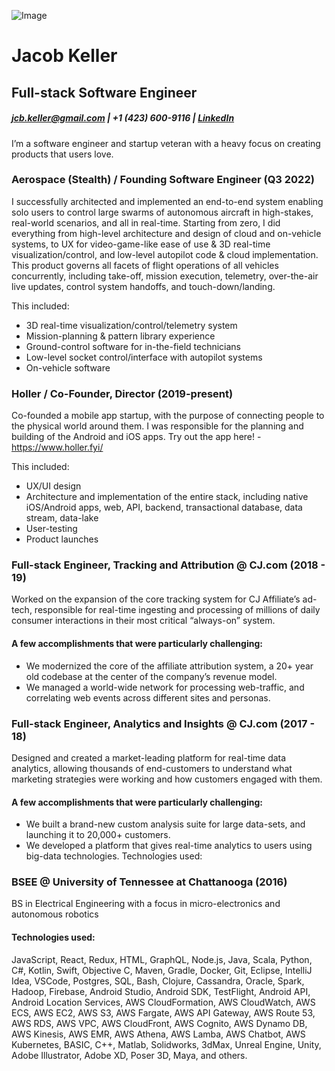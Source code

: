 ![Image](https://media-exp1.licdn.com/dms/image/C5603AQGxxfMWihnSlg/profile-displayphoto-shrink_100_100/0/1580842713131?e=1658966400&v=beta&t=_pOJ03c744M-HuaaL2laf1HvCzyAl18899cfkvkqJ9k)
# Jacob Keller
## Full-stack Software Engineer 
##### jcb.keller@gmail.com | +1 (423) 600-9116 | [LinkedIn](https://www.linkedin.com/in/jacob-keller-490b35128/)

I’m a software engineer and startup veteran with a heavy focus on creating products that users love.

### Aerospace (Stealth) / Founding Software Engineer  (Q3 2022)
I successfully architected and implemented an end-to-end system enabling solo users to control large swarms of autonomous aircraft in high-stakes, real-world scenarios, and all in real-time. Starting from zero, I did everything from high-level architecture and design of cloud and on-vehicle systems, to UX for video-game-like ease of use & 3D real-time visualization/control, and low-level autopilot code & cloud implementation. This product governs all facets of flight operations of all vehicles concurrently, including take-off, mission execution, telemetry, over-the-air live updates, control system handoffs, and touch-down/landing.

This included:
* 3D real-time visualization/control/telemetry system
* Mission-planning & pattern library experience
* Ground-control software for in-the-field technicians
* Low-level socket control/interface with autopilot systems
* On-vehicle software

### **Holler / Co-Founder, Director  (2019-present)**
Co-founded a mobile app startup, with the purpose of connecting people to the physical world around them. I was responsible for the planning and building of the Android and iOS apps. Try out the app here! - https://www.holler.fyi/

This included:
- UX/UI design
- Architecture and implementation of the entire stack, including native iOS/Android apps, web, API, backend, transactional database, data stream, data-lake
- User-testing
- Product launches

### **Full-stack Engineer, Tracking and Attribution @ CJ.com (2018 - 19)**
Worked on the expansion of the core tracking system for CJ Affiliate’s ad-tech, responsible for real-time ingesting and processing of millions of daily consumer interactions in their most critical “always-on” system.
   
#### **A few accomplishments that were particularly challenging:**
- We modernized the core of the affiliate attribution system, a 20+ year old codebase at the
center of the company’s revenue model.
- We managed a world-wide network for processing web-traffic, and correlating web events
across different sites and personas.

### **Full-stack Engineer, Analytics and Insights @ CJ.com (2017 - 18)**
Designed and created a market-leading platform for real-time data analytics, allowing thousands of end-customers to understand what marketing strategies were working and how customers engaged with them.

#### **A few accomplishments that were particularly challenging:**
- We built a brand-new custom analysis suite for large data-sets, and launching it to 20,000+
customers.
- We developed a platform that gives real-time analytics to users using big-data technologies.
Technologies used:

### **BSEE @ University of Tennessee at Chattanooga  (2016)**
BS in Electrical Engineering with a focus in micro-electronics and autonomous robotics

#### **Technologies used:**
JavaScript, React, Redux, HTML, GraphQL, Node.js, Java, Scala, Python, C#, Kotlin, Swift, Objective C, Maven, Gradle, Docker, Git, Eclipse, IntelliJ Idea, VSCode, Postgres, SQL, Bash, Clojure, Cassandra, Oracle, Spark, Hadoop, Firebase, Android Studio, Android SDK, TestFlight, Android API, Android Location Services, AWS CloudFormation, AWS CloudWatch, AWS ECS, AWS EC2, AWS S3, AWS Fargate, AWS API Gateway, AWS Route 53, AWS RDS, AWS VPC, AWS CloudFront, AWS Cognito, AWS Dynamo DB, AWS Kinesis, AWS EMR, AWS Athena, AWS Lamba, AWS Chatbot, AWS Kubernetes, BASIC, C++, Matlab, Solidworks, 3dMax, Unreal Engine, Unity, Adobe Illustrator, Adobe XD, Poser 3D, Maya, and others.
